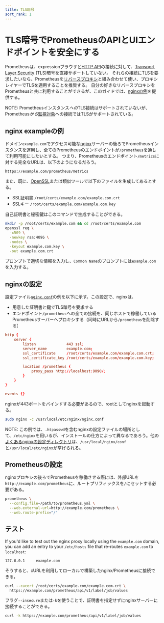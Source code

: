 ```yaml
---
title: TLS暗号
sort_rank: 1
---
```


# TLS暗号でPrometheusのAPIとUIエンドポイントを安全にする

Prometheusは、expressionブラウザと[HTTP API](../../prometheus/latest/querying/api)の接続に対して、[Transport Layer Security](https://ja.wikipedia.org/wiki/Transport_Layer_Security) (TLS)暗号を直接サポートしていない。 
それらの接続にTLSを要求したいなら、Prometheusを[リバースプロキシ](https://www.nginx.com/resources/glossary/reverse-proxy-server/)と組み合わせて使い、プロキシレイヤーでTLSを適用することを推奨する。
自分の好きなリバースプロキシをPrometheusと共に利用することができるが、このガイドでは、[nginxの例](#nginx-example)を提供する。

NOTE: Prometheusインスタンス*への*TLS接続はサポートされていないが、Prometheus*から*[監視対象](../prometheus/latest/configuration/configuration/#<tls_config>)への接続ではTLSがサポートされている。

## nginx<span class="original-header"> example</span>の例

ドメイン`example.com`でアクセス可能な[nginx](https://www.nginx.com/)サーバーの後ろでPrometheusインスタンスを運用し、全てのPrometheusのエンドポイントが`/prometheus`を通して利用可能にしたいとする。
つまり、Prometheusのエンドポイント`/metrics`に対する完全なURLは、以下のようになるだろう。

```
https://example.com/prometheus/metrics
```

また、既に、[OpenSSL](https://www.digitalocean.com/community/tutorials/openssl-essentials-working-with-ssl-certificates-private-keys-and-csrs)または類似ツールで以下のファイルを生成してあるとする。

* SSL証明書 `/root/certs/example.com/example.com.crt`
* SSLキー `/root/certs/example.com/example.com.key`

自己証明書と秘密鍵はこのコマンドで生成することができる。

```bash
mkdir -p /root/certs/example.com && cd /root/certs/example.com
openssl req \
  -x509 \
  -newkey rsa:4096 \
  -nodes \
  -keyout example.com.key \
  -out example.com.crt
```

プロンプトで適切な情報を入力し、`Common Name`のプロンプトには`example.com`を入力する。

## nginxの設定

設定ファイル[`nginx.conf`](https://www.nginx.com/resources/wiki/start/topics/examples/full/)の例を以下に示す。この設定で、nginxは、

* 用意した証明書と鍵でTLS暗号を要求する
* エンドポイント`/prometheus`への全ての接続を、同じホストで稼働しているPrometheusサーバーへプロキシする（同時にURLから`/prometheus`を削除する）

```conf
http {
    server {
        listen              443 ssl;
        server_name         example.com;
        ssl_certificate     /root/certs/example.com/example.com.crt;
        ssl_certificate_key /root/certs/example.com/example.com.key;

        location /prometheus {
            proxy_pass http://localhost:9090/;
        }
    }
}

events {}
```

nginxが443ポートをバインドする必要があるので、rootとしてnginxを起動する。

```bash
sudo nginx -c /usr/local/etc/nginx/nginx.conf
```

NOTE: この例では、`.htpasswd`を含むnginxの設定ファイルの場所として、`/etc/nginx`を用いるが、インストールの仕方によって異なるであろう。他の[よくあるnginxの設定ディレクトリ](http://nginx.org/en/docs/beginners_guide.html)は、`/usr/local/nginx/conf`と`/usr/local/etc/nginx`が挙げられる。

## Prometheusの設定

nginxプロキシの後ろでPrometheusを稼働させる際には、外部URLを`http://example.com/prometheus`に、ルートプリフィックスを`/`にセットする必要がある。

```bash
prometheus \
  --config.file=/path/to/prometheus.yml \
  --web.external-url=http://example.com/prometheus \
  --web.route-prefix="/"
```

## テスト

If you'd like to test out the nginx proxy locally using the `example.com` domain, you can add an entry to your `/etc/hosts` file that re-routes `example.com` to `localhost`:

```
127.0.0.1     example.com
```

そうすると、cURLを利用してローカルで構築したnginx/Prometheusに接続できる。

```bash
curl --cacert /root/certs/example.com/example.com.crt \
  https://example.com/prometheus/api/v1/label/job/values
```

フラグ`--insecure`または`-k`を使うことで、証明書を指定せずにnginxサーバーに接続することができる。

```bash
curl -k https://example.com/prometheus/api/v1/label/job/values
```
